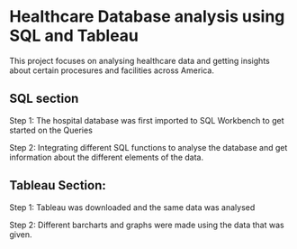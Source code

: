 
# Healthcare Database analysis using SQL and Tableau

This project focuses on analysing healthcare data and getting insights about certain procesures and facilities across America.

## SQL section
Step 1: The hospital database was first imported to SQL Workbench to get started on the Queries

Step 2: Integrating different SQL functions to analyse the database and get information about the different elements of the data.

## Tableau Section:

Step 1: Tableau was downloaded and the same data was analysed

Step 2: Different barcharts and graphs were made using the data that was given.
